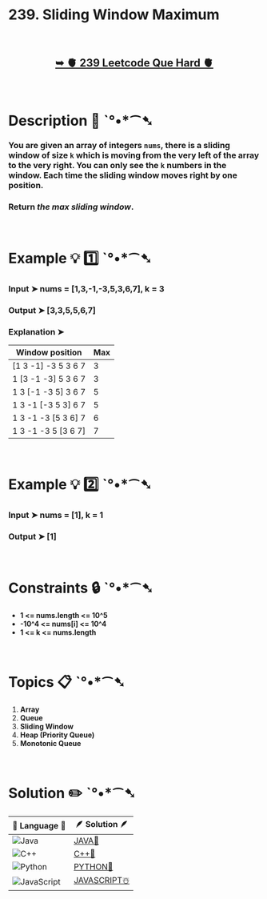 # 239. Sliding Window Maximum

</br>

<h2 align="center">  

<a href="https://leetcode.com/problems/sliding-window-maximum/description/"><strong>➥ 🫀 239 Leetcode Que Hard 🫀 </strong></a>
</h2>

</br>

# Description 📜 ˋ°•*⁀➷

### You are given an array of integers `nums`, there is a sliding window of size `k` which is moving from the very left of the array to the very right. You can only see the `k` numbers in the window. Each time the sliding window moves right by one position.

### Return *the max sliding window*.

</br>

# Example 💡 1️⃣ ˋ°•*⁀➷

  ### Input  ➤ nums = [1,3,-1,-3,5,3,6,7], k = 3

  ### Output  ➤ [3,3,5,5,6,7]

  ### Explanation  ➤

| Window position   | Max |
| ------------- | ------------- |
| [1  3  -1] -3  5  3  6  7   |    3  |
| 1 [3  -1  -3] 5  3  6  7    | 3   |
| 1  3 [-1  -3  5] 3  6  7    | 5   |
| 1  3  -1 [-3  5  3] 6  7     | 5   |
|  1  3  -1  -3 [5  3  6] 7    | 6   |
| 1  3  -1  -3  5 [3  6  7]     | 7   |

</br>

# Example 💡 2️⃣ ˋ°•*⁀➷

  ### Input ➤ nums = [1], k = 1

  ### Output  ➤  [1]

</br>

# Constraints 🔒 ˋ°•*⁀➷

- **1 <= nums.length <= 10^5**
- **-10^4 <= nums[i] <= 10^4**
- **1 <= k <= nums.length**

</br>

# Topics 📋 ˋ°•*⁀➷

1. **Array**
2. **Queue**
3. **Sliding Window**
4. **Heap (Priority Queue)**
5. **Monotonic Queue**


</br>

# Solution ✏️ ˋ°•*⁀➷

| 📒 Language 📒  | 🪶 Solution 🪶 |
| ------------- | ------------- |
|  ![Java](https://img.shields.io/badge/java-%23ED8B00.svg?style=for-the-badge&logo=openjdk&logoColor=white)  | [JAVA🍁](https://github.com/Prakhar-002/LEETCODE/blob/main/%F0%9F%8E%AD%20LEVEL%20wise%20que%20with%20solution%20%F0%9F%8E%AF/%F0%9F%AB%80%20Hard%20%F0%9F%AB%80/%F0%9F%AB%80%20Hard%20239.%20Sliding%20Window%20Maximum%20%E2%98%83%EF%B8%8F%20%F0%9F%8D%81%20%F0%9F%8D%B0/%F0%9F%8D%81JAVA_239_SlidingWindowMaximum.java) |
|  ![C++](https://img.shields.io/badge/c++-%2300599C.svg?style=for-the-badge&logo=c%2B%2B&logoColor=white)  | [C++🎲](https://github.com/Prakhar-002/LEETCODE/blob/main/%F0%9F%8E%AD%20LEVEL%20wise%20que%20with%20solution%20%F0%9F%8E%AF/%F0%9F%AB%80%20Hard%20%F0%9F%AB%80/%F0%9F%AB%80%20Hard%20239.%20Sliding%20Window%20Maximum%20%E2%98%83%EF%B8%8F%20%F0%9F%8D%81%20%F0%9F%8D%B0/%F0%9F%8E%B2CPP_239_SlidingWindowMaximum.cpp)  |
|  ![Python](https://img.shields.io/badge/python-3670A0?style=for-the-badge&logo=python&logoColor=ffdd54)    | [PYTHON🍰](https://github.com/Prakhar-002/LEETCODE/blob/main/%F0%9F%8E%AD%20LEVEL%20wise%20que%20with%20solution%20%F0%9F%8E%AF/%F0%9F%AB%80%20Hard%20%F0%9F%AB%80/%F0%9F%AB%80%20Hard%20239.%20Sliding%20Window%20Maximum%20%E2%98%83%EF%B8%8F%20%F0%9F%8D%81%20%F0%9F%8D%B0/%F0%9F%8D%B0PYTHON_239_SlidingWindowMaximum.py) |
| ![JavaScript](https://img.shields.io/badge/javascript-%23323330.svg?style=for-the-badge&logo=javascript&logoColor=%23F7DF1E)   | [JAVASCRIPT☃️](https://github.com/Prakhar-002/LEETCODE/blob/main/%F0%9F%8E%AD%20LEVEL%20wise%20que%20with%20solution%20%F0%9F%8E%AF/%F0%9F%AB%80%20Hard%20%F0%9F%AB%80/%F0%9F%AB%80%20Hard%20239.%20Sliding%20Window%20Maximum%20%E2%98%83%EF%B8%8F%20%F0%9F%8D%81%20%F0%9F%8D%B0/%E2%98%83%EF%B8%8FJAVASCRIPT_239_SlidingWindowMaximum.js) |

